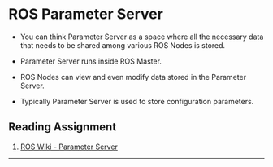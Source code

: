 # ROS Parameter Server

- You can think Parameter Server as a space where all the necessary data that needs to be shared among various ROS Nodes is stored.

- Parameter Server runs inside ROS Master.

- ROS Nodes can view and even modify data stored in the Parameter Server.

- Typically Parameter Server is used to store configuration parameters.


## Reading Assignment

1. [ROS Wiki - Parameter Server](http://wiki.ros.org/Parameter%20Server)
---